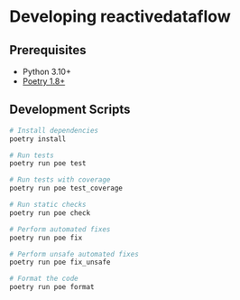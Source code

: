 # Developing reactivedataflow

## Prerequisites

* Python 3.10+
* [Poetry 1.8+](https://python-poetry.org/)

## Development Scripts

```sh
# Install dependencies
poetry install

# Run tests
poetry run poe test

# Run tests with coverage
poetry run poe test_coverage

# Run static checks
poetry run poe check

# Perform automated fixes
poetry run poe fix

# Perform unsafe automated fixes
poetry run poe fix_unsafe

# Format the code
poetry run poe format
```
